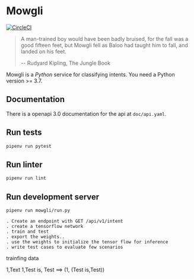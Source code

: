 # Mowgli
[![CircleCI](https://circleci.com/gh/abhijitSingh86/mowgli.svg?style=svg)](https://circleci.com/gh/abhijitSingh86/mowgli)
> A man-trained boy would have been badly bruised, for the fall was a good fifteen feet, but Mowgli fell as Baloo had
> taught him to fall, and landed on his feet.
>
>  -- Rudyard Kipling, The Jungle Book

Mowgli is a _Python_ service for classifying intents.
You need a Python version >= 3.7. 

## Documentation
There is a openapi 3.0 documentation for the api at `doc/api.yaml`.

## Run tests
```bash
pipenv run pytest
```

## Run linter
```bash
pipenv run lint
```

## Run development server
```bash
pipenv run mowgli/run.py
```

    . Create an endpoint with GET /api/v1/intent
    . create a tensorflow network
    . train and test
    . export the weights..
    . use the weights to initialize the tensor flow for inference
    . write test cases to evaluate few scenarios
    

trainfing data


1,Text
1,Test is, Test ==> (1, (Test is,Test)) 



